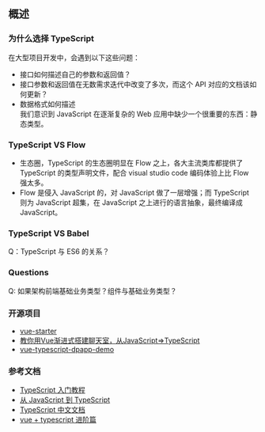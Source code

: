 ## 概述

### 为什么选择 TypeScript
在大型项目开发中，会遇到以下这些问题：
- 接口如何描述自己的参数和返回值？
- 接口参数和返回值在无数需求迭代中改变了多次，而这个 API 对应的文档该如何更新？
- 数据格式如何描述  
我们意识到 JavaScript 在逐渐复杂的 Web 应用中缺少一个很重要的东西：静态类型。

### TypeScript VS Flow
- 生态圈，TypeScript 的生态圈明显在 Flow 之上，各大主流类库都提供了 TypeScript 的类型声明文件，配合 visual studio code 编码体验上比 Flow 强太多。
- Flow 是侵入 JavaScript 的，对 JavaScript 做了一层增强；而 TypeScript 则为 JavaScript 超集，在 JavaScript 之上进行的语言抽象，最终编译成 JavaScript。

### TypeScript VS Babel
Q：TypeScript 与 ES6 的关系？

### Questions
Q: 如果架构前端基础业务类型？组件与基础业务类型？



### 开源项目
- [vue-starter](https://github.com/devCrossNet/vue-starter)
- [教你用Vue渐进式搭建聊天室，从JavaScript=>TypeScript](https://github.com/spiritree/vue-socket.io-chat)
- [vue-typescript-dpapp-demo](https://github.com/SimonZhangITer/vue-typescript-dpapp-demo)

### 参考文档
- [TypeScript 入门教程](https://ts.xcatliu.com/)
- [从 JavaScript 到 TypeScript](https://tasaid.com/blog/20171011231943.html)
- [TypeScript 中文文档](https://tslang.cn/docs/home.html)
- [vue + typescript 进阶篇](https://segmentfault.com/a/1190000011878086#articleHeader0)

